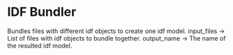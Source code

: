 # IDF Bundler

Bundles files with different idf objects to create one idf model.
input_files -> List of files with idf objects to bundle together.
output_name -> The name of the resulted idf model.

